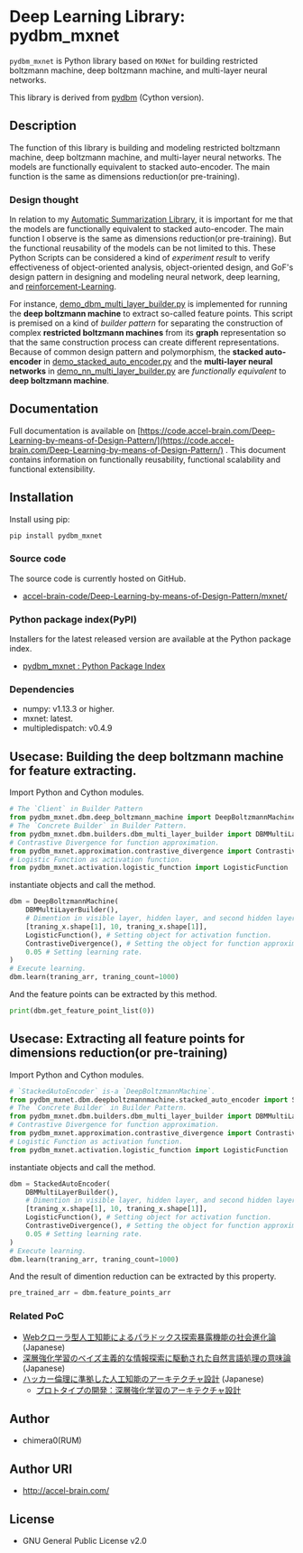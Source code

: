 # Deep Learning Library: pydbm_mxnet

`pydbm_mxnet` is Python library based on `MXNet` for building restricted boltzmann machine, deep boltzmann machine, and multi-layer neural networks. 

This library is derived from [pydbm](https://github.com/chimera0/accel-brain-code/tree/master/Deep-Learning-by-means-of-Design-Pattern) (Cython version).

## Description

The function of this library is building and modeling restricted boltzmann machine, deep boltzmann machine, and multi-layer neural networks. The models are functionally equivalent to stacked auto-encoder. The main function is the same as dimensions reduction(or pre-training).

### Design thought

In relation to my [Automatic Summarization Library](https://github.com/chimera0/accel-brain-code/tree/master/Automatic-Summarization), it is important for me that the models are functionally equivalent to stacked auto-encoder. The main function I observe is the same as dimensions reduction(or pre-training). But the functional reusability of the models can be not limited to this. These Python Scripts can be considered a kind of *experiment result* to verify effectiveness of object-oriented analysis, object-oriented design, and GoF's design pattern in designing and modeling neural network, deep learning, and [reinforcement-Learning](https://github.com/chimera0/accel-brain-code/tree/master/Reinforcement-Learning).

For instance, [demo_dbm_multi_layer_builder.py](https://github.com/chimera0/accel-brain-code/blob/master/Deep-Learning-by-means-of-Design-Pattern/demo_dbm_multi_layer_builder.py) is implemented for running the **deep boltzmann machine** to extract so-called feature points. This script is premised on a kind of *builder pattern* for separating the construction of complex **restricted boltzmann machines** from its **graph** representation so that the same construction process can create different representations. Because of common design pattern and polymorphism, the **stacked auto-encoder** in [demo_stacked_auto_encoder.py](https://github.com/chimera0/accel-brain-code/blob/master/Deep-Learning-by-means-of-Design-Pattern/demo_stacked_auto_encoder.py) and the **multi-layer neural networks** in [demo_nn_multi_layer_builder.py](https://github.com/chimera0/accel-brain-code/blob/master/Deep-Learning-by-means-of-Design-Pattern/demo_nn_multi_layer_builder.py) are *functionally equivalent* to **deep boltzmann machine**.

## Documentation

Full documentation is available on [https://code.accel-brain.com/Deep-Learning-by-means-of-Design-Pattern/](https://code.accel-brain.com/Deep-Learning-by-means-of-Design-Pattern/) . This document contains information on functionally reusability, functional scalability and functional extensibility.

## Installation

Install using pip:

```sh
pip install pydbm_mxnet
```

### Source code

The source code is currently hosted on GitHub.

- [accel-brain-code/Deep-Learning-by-means-of-Design-Pattern/mxnet/](https://github.com/chimera0/accel-brain-code/tree/master/Deep-Learning-by-means-of-Design-Pattern/mxnet/)

### Python package index(PyPI)

Installers for the latest released version are available at the Python package index.

- [pydbm_mxnet : Python Package Index](https://pypi.python.org/pypi/pydbm_mxnet)

### Dependencies

- numpy: v1.13.3 or higher.
- mxnet: latest.
- multipledispatch: v0.4.9

## Usecase: Building the deep boltzmann machine for feature extracting.

Import Python and Cython modules.

```python
# The `Client` in Builder Pattern
from pydbm_mxnet.dbm.deep_boltzmann_machine import DeepBoltzmannMachine
# The `Concrete Builder` in Builder Pattern.
from pydbm_mxnet.dbm.builders.dbm_multi_layer_builder import DBMMultiLayerBuilder
# Contrastive Divergence for function approximation.
from pydbm_mxnet.approximation.contrastive_divergence import ContrastiveDivergence
# Logistic Function as activation function.
from pydbm_mxnet.activation.logistic_function import LogisticFunction
```

instantiate objects and call the method.

```python
dbm = DeepBoltzmannMachine(
    DBMMultiLayerBuilder(),
    # Dimention in visible layer, hidden layer, and second hidden layer.
    [traning_x.shape[1], 10, traning_x.shape[1]],
    LogisticFunction(), # Setting object for activation function.
    ContrastiveDivergence(), # Setting the object for function approximation.
    0.05 # Setting learning rate.
)
# Execute learning.
dbm.learn(traning_arr, traning_count=1000)
```

And the feature points can be extracted by this method.

```python
print(dbm.get_feature_point_list(0))
```

## Usecase: Extracting all feature points for dimensions reduction(or pre-training)

Import Python and Cython modules.

```python
# `StackedAutoEncoder` is-a `DeepBoltzmannMachine`.
from pydbm_mxnet.dbm.deepboltzmannmachine.stacked_auto_encoder import StackedAutoEncoder
# The `Concrete Builder` in Builder Pattern.
from pydbm_mxnet.dbm.builders.dbm_multi_layer_builder import DBMMultiLayerBuilder
# Contrastive Divergence for function approximation.
from pydbm_mxnet.approximation.contrastive_divergence import ContrastiveDivergence
# Logistic Function as activation function.
from pydbm_mxnet.activation.logistic_function import LogisticFunction
```

instantiate objects and call the method.

```python
dbm = StackedAutoEncoder(
    DBMMultiLayerBuilder(),
    # Dimention in visible layer, hidden layer, and second hidden layer.
    [traning_x.shape[1], 10, traning_x.shape[1]],
    LogisticFunction(), # Setting object for activation function.
    ContrastiveDivergence(), # Setting the object for function approximation.
    0.05 # Setting learning rate.
)
# Execute learning.
dbm.learn(traning_arr, traning_count=1000)
```

And the result of dimention reduction can be extracted by this property.

```python
pre_trained_arr = dbm.feature_points_arr
```

### Related PoC

- [Webクローラ型人工知能によるパラドックス探索暴露機能の社会進化論](https://accel-brain.com/social-evolution-of-exploration-and-exposure-of-paradox-by-web-crawling-type-artificial-intelligence/) (Japanese)
- [深層強化学習のベイズ主義的な情報探索に駆動された自然言語処理の意味論](https://accel-brain.com/semantics-of-natural-language-processing-driven-by-bayesian-information-search-by-deep-reinforcement-learning/) (Japanese)
- [ハッカー倫理に準拠した人工知能のアーキテクチャ設計](https://accel-brain.com/architectural-design-of-artificial-intelligence-conforming-to-hacker-ethics/) (Japanese)
    - [プロトタイプの開発：深層強化学習のアーキテクチャ設計](https://accel-brain.com/architectural-design-of-artificial-intelligence-conforming-to-hacker-ethics/5/#i-2)

## Author

- chimera0(RUM)

## Author URI

- http://accel-brain.com/

## License

- GNU General Public License v2.0
